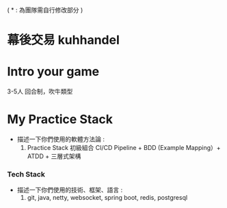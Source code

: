 ( * : 為團隊需自行修改部分 )
# 幕後交易 kuhhandel

# Intro your game
3-5人 回合制，吹牛類型

# My Practice Stack
- 描述一下你們使用的軟體方法論 :
   1. Practice Stack  初級組合
   CI/CD Pipeline + BDD (Example Mapping）+ ATDD + 三層式架構
   

### Tech Stack
- 描述一下你們使用的技術、框架、語言 :
   1. git, java, netty, websocket, spring boot, redis,  postgresql
